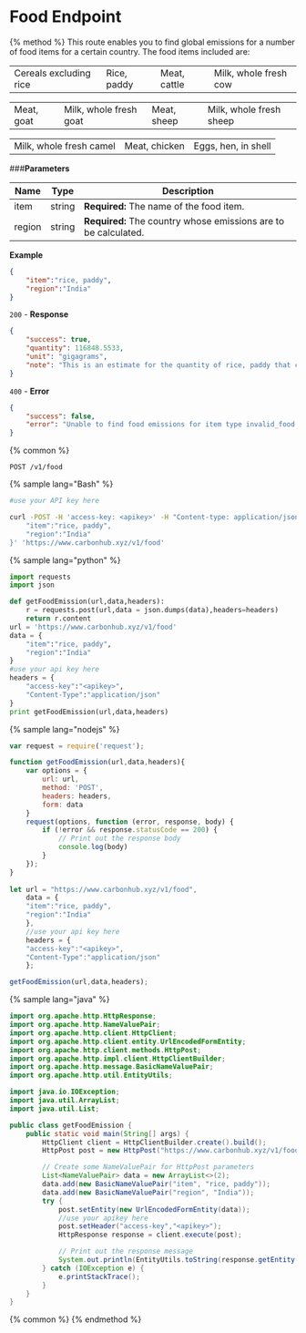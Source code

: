 # Food Endpoint

{% method %}
This route enables you to find global emissions for a number of food items for a certain country. The food items included are:

| | | | |
| - | - | - | - |
| Cereals excluding rice | Rice, paddy | Meat, cattle | Milk, whole fresh cow |

| | | | |
| - | - | - | - |
| Meat, goat | Milk, whole fresh goat | Meat, sheep | Milk, whole fresh sheep |

| | | |
| - | - | - |
| Milk, whole fresh camel | Meat, chicken | Eggs, hen, in shell |
###**Parameters**

| Name        | Type           | Description  |
| ------------- |-------------| -----|
| item | string | **Required:** The name of the food item.|
| region    | string | **Required:** The country whose emissions are to be calculated. |
**Example**
```JSON
{
    "item":"rice, paddy",
    "region":"India"
}
```
`200` - **Response**
```JSON
{
    "success": true,
    "quantity": 116848.5533,
    "unit": "gigagrams",
    "note": "This is an estimate for the quantity of rice, paddy that could be the cause of emission provided."
}
```
`400` - **Error** 
```JSON
{
    "success": false,
    "error": "Unable to find food emissions for item type invalid_food in India"
}
```
{% common %}
```
POST /v1/food
```
{% sample lang="Bash" %}
```Bash
#use your API key here

curl -POST -H 'access-key: <apikey>' -H "Content-type: application/json" -d '{
    "item":"rice, paddy",
    "region":"India"
}' 'https://www.carbonhub.xyz/v1/food'
```
{% sample lang="python" %}
```Python
import requests
import json

def getFoodEmission(url,data,headers):
    r = requests.post(url,data = json.dumps(data),headers=headers)
    return r.content
url = 'https://www.carbonhub.xyz/v1/food'
data = {
    "item":"rice, paddy",
    "region":"India"
}
#use your api key here
headers = {
    "access-key":"<apikey>",
    "Content-Type":"application/json"
}
print getFoodEmission(url,data,headers)
```
{% sample lang="nodejs" %}
```javascript
var request = require('request');

function getFoodEmission(url,data,headers){
    var options = {
        url: url,
        method: 'POST',
        headers: headers,
        form: data
    }
    request(options, function (error, response, body) {
        if (!error && response.statusCode == 200) {
            // Print out the response body
            console.log(body)
        }
    });
}
    
let url = "https://www.carbonhub.xyz/v1/food",
    data = {
    "item":"rice, paddy",
    "region":"India"
    },
    //use your api key here
    headers = {
    "access-key":"<apikey>",
    "Content-Type":"application/json"
    };

getFoodEmission(url,data,headers); 
```
{% sample lang="java" %}
```Java
import org.apache.http.HttpResponse;
import org.apache.http.NameValuePair;
import org.apache.http.client.HttpClient;
import org.apache.http.client.entity.UrlEncodedFormEntity;
import org.apache.http.client.methods.HttpPost;
import org.apache.http.impl.client.HttpClientBuilder;
import org.apache.http.message.BasicNameValuePair;
import org.apache.http.util.EntityUtils;

import java.io.IOException;
import java.util.ArrayList;
import java.util.List;

public class getFoodEmission {
    public static void main(String[] args) {
        HttpClient client = HttpClientBuilder.create().build();
        HttpPost post = new HttpPost("https://www.carbonhub.xyz/v1/food");

        // Create some NameValuePair for HttpPost parameters
        List<NameValuePair> data = new ArrayList<>(2);
        data.add(new BasicNameValuePair("item", "rice, paddy"));
        data.add(new BasicNameValuePair("region", "India"));
        try {
            post.setEntity(new UrlEncodedFormEntity(data));
            //use your apikey here
            post.setHeader("access-key","<apikey>");
            HttpResponse response = client.execute(post);

            // Print out the response message
            System.out.println(EntityUtils.toString(response.getEntity()));
        } catch (IOException e) {
            e.printStackTrace();
        }
    }
}
```

{% common %}
{% endmethod %}